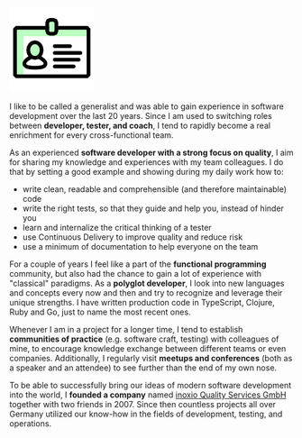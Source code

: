 <img class="head" src="/assets/about.png">

I like to be called a generalist and was able to gain experience in software
development over the last 20 years. Since I am used to switching roles between 
**developer, tester, and coach**, I tend to rapidly become a real enrichment 
for every cross-functional team.

As an experienced **software developer with a strong focus on quality**,
I aim for sharing my knowledge and experiences with my team colleagues.
I do that by setting a good example and showing during my daily work how to:
* write clean, readable and comprehensible (and therefore maintainable) code
* write the right tests, so that they guide and help you, instead of hinder you
* learn and internalize the critical thinking of a tester
* use Continuous Delivery to improve quality and reduce risk
* use a minimum of documentation to help everyone on the team

For a couple of years I feel like a part of the **functional programming** community, 
but also had the chance to gain a lot of experience with "classical" paradigms.
As a **polyglot developer**, I look into new languages and concepts every now and then
and try to recognize and leverage their unique strengths. I have written 
production code in TypeScript, Clojure, Ruby and Go, just to name the most 
recent ones. 

Whenever I am in a project for a longer time, I tend to establish **communities of
practice** (e.g. software craft, testing) with colleagues of mine, to encourage
knowledge exchange between different teams or even companies. Additionally,
I regularly visit **meetups and conferences** (both as a speaker and an attendee) 
to see further than the end of my own nose.

To be able to successfully bring our ideas of modern software development into 
the world, I **founded a company** named [inoxio Quality Services GmbH](https://inoxio.de) 
together with two friends in 2007. Since then countless projects all
over Germany utilized our know-how in the fields of development, testing, and 
operations.
